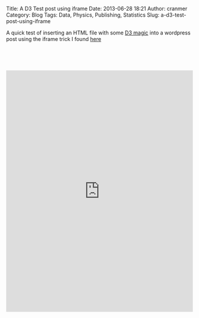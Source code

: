 Title: A D3 Test post using iframe
Date: 2013-06-28 18:21
Author: cranmer
Category: Blog
Tags: Data, Physics, Publishing, Statistics
Slug: a-d3-test-post-using-iframe

A quick test of inserting an HTML file with some [D3 magic][] into a
wordpress post using the iframe trick I found [here][]

 

 

<iframe style="border: 1px;" src="http://new.theoryandpractice.org/wp-content/uploads/2013/06/morphDemo.html" height="650" width="100%" scrolling="yes"></iframe>

  [D3 magic]: http://d3js.org/
  [here]: http://charlesmartinreid.com/wordpress/2012/08/d3-and-wordpress/
